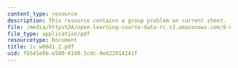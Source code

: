 ```yaml
---
content_type: resource
description: This resource contains a group problem on current sheet.
file: /media/https%3A/open-learning-course-data-rc.s3.amazonaws.com/8-02-physics-ii-electricity-and-magnetism-spring-2007/fb541e0be58001d03cdc9e422014241f_ic_w06d1_2.pdf
file_type: application/pdf
resourcetype: Document
title: ic_w06d1_2.pdf
uid: fb541e0b-e580-01d0-3cdc-9e422014241f
---
```

